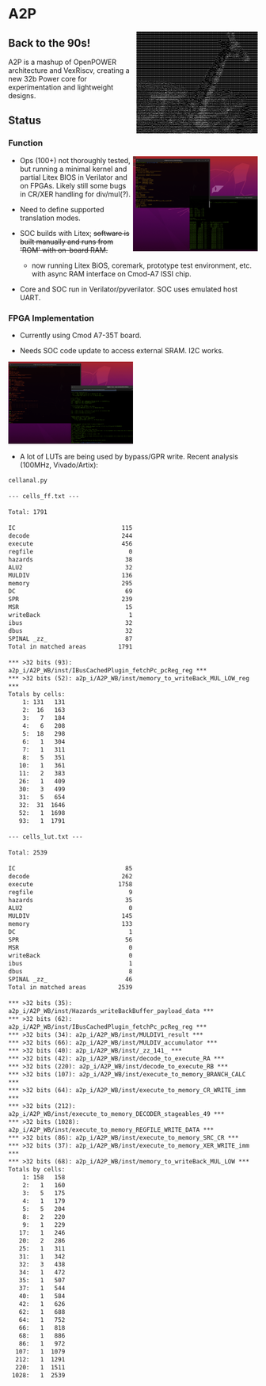 # A2P

<img align="right" src="media/banner.png">

## Back to the 90s!

A2P is a mashup of OpenPOWER architecture and VexRiscv, creating a new 32b Power core for experimentation and lightweight designs.

## Status

### Function

<img align="right" width="50%" src="media/sim.png">

* Ops (100+) not thoroughly tested, but running a minimal kernel and partial Litex BIOS in Verilator and on FPGAs.  Likely still
some bugs in CR/XER handling for div/mul(?).

* Need to define supported translation modes.

* SOC builds with Litex; ~~software is built manually and runs from 'ROM' with on-board RAM.~~

    * now running Litex BiOS, coremark, prototype test environment, etc. with async RAM interface on Cmod-A7 ISSI chip.

* Core and SOC run in Verilator/pyverilator.  SOC uses emulated host UART.

### FPGA Implementation

* Currently using Cmod A7-35T board. 

* Needs SOC code update to access external SRAM.  I2C works.

<img width="50%" src="media/fpga.png">

* A lot of LUTs are being used by bypass/GPR write.  Recent analysis (100MHz, Vivado/Artix):

```
cellanal.py

--- cells_ff.txt ---

Total: 1791

IC                              115
decode                          244
execute                         456
regfile                           0
hazards                          38
ALU2                             32
MULDIV                          136
memory                          295
DC                               69
SPR                             239
MSR                              15
writeBack                         1
ibus                             32
dbus                             32
SPINAL _zz_                      87
Total in matched areas         1791

*** >32 bits (93): a2p_i/A2P_WB/inst/IBusCachedPlugin_fetchPc_pcReg_reg ***
*** >32 bits (52): a2p_i/A2P_WB/inst/memory_to_writeBack_MUL_LOW_reg ***
Totals by cells:
    1: 131   131
    2:  16   163
    3:   7   184
    4:   6   208
    5:  18   298
    6:   1   304
    7:   1   311
    8:   5   351
   10:   1   361
   11:   2   383
   26:   1   409
   30:   3   499
   31:   5   654
   32:  31  1646
   52:   1  1698
   93:   1  1791

--- cells_lut.txt ---

Total: 2539

IC                               85
decode                          262
execute                        1758
regfile                           9
hazards                          35
ALU2                              0
MULDIV                          145
memory                          133
DC                                1
SPR                              56
MSR                               0
writeBack                         0
ibus                              1
dbus                              8
SPINAL _zz_                      46
Total in matched areas         2539

*** >32 bits (35): a2p_i/A2P_WB/inst/Hazards_writeBackBuffer_payload_data ***
*** >32 bits (62): a2p_i/A2P_WB/inst/IBusCachedPlugin_fetchPc_pcReg_reg ***
*** >32 bits (34): a2p_i/A2P_WB/inst/MULDIV1_result ***
*** >32 bits (66): a2p_i/A2P_WB/inst/MULDIV_accumulator ***
*** >32 bits (40): a2p_i/A2P_WB/inst/_zz_141_ ***
*** >32 bits (42): a2p_i/A2P_WB/inst/decode_to_execute_RA ***
*** >32 bits (220): a2p_i/A2P_WB/inst/decode_to_execute_RB ***
*** >32 bits (107): a2p_i/A2P_WB/inst/execute_to_memory_BRANCH_CALC ***
*** >32 bits (64): a2p_i/A2P_WB/inst/execute_to_memory_CR_WRITE_imm ***
*** >32 bits (212): a2p_i/A2P_WB/inst/execute_to_memory_DECODER_stageables_49 ***
*** >32 bits (1028): a2p_i/A2P_WB/inst/execute_to_memory_REGFILE_WRITE_DATA ***
*** >32 bits (86): a2p_i/A2P_WB/inst/execute_to_memory_SRC_CR ***
*** >32 bits (37): a2p_i/A2P_WB/inst/execute_to_memory_XER_WRITE_imm ***
*** >32 bits (68): a2p_i/A2P_WB/inst/memory_to_writeBack_MUL_LOW ***
Totals by cells:
    1: 158   158
    2:   1   160
    3:   5   175
    4:   1   179
    5:   5   204
    8:   2   220
    9:   1   229
   17:   1   246
   20:   2   286
   25:   1   311
   31:   1   342
   32:   3   438
   34:   1   472
   35:   1   507
   37:   1   544
   40:   1   584
   42:   1   626
   62:   1   688
   64:   1   752
   66:   1   818
   68:   1   886
   86:   1   972
  107:   1  1079
  212:   1  1291
  220:   1  1511
 1028:   1  2539
```
